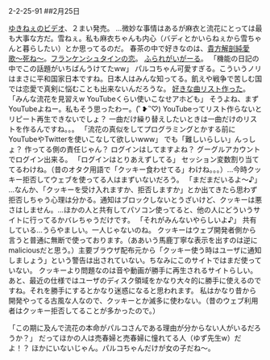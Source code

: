 2-2-25-91
##2月25日
<!-- 91 -->
 <a href="https://www.youtube.com/watch?v=DjZNkP0EEzs">ゆきねぇのビデオ</a>、２まい発売。
 …微妙な事情はあるが麻衣と流花にとっては最も大事な方だ。雪ねぇ。私も麻衣ちゃんも内心（バディとかいらねぇから雪ちゃんと暮らしたい）とか思ってるのだ。
 春茶の中で好きなのは、<a href="https://www.youtube.com/watch?v=jRtZDlz-4k8">貴方解剖純愛歌〜死ね〜</a>。<a href="https://www.youtube.com/watch?v=xNYZOroSPL8">フランケンシュタインの恋</a>。
<a href="https://www.youtube.com/watch?v=E8qq0-oH0WA">ふられがいがーる</a>。
 「機能の日記の中でこの話題がいちばんうけてたww」
 パルコちゃん可愛すぎる。こういうノリはまさに平和国家日本ですね。日本人はみんな知ってる。飢えや戦争で苦しむ国では恋愛で真剣に悩むことも出来ないんだろうな。
 <a href="https://www.youtube.com/watch?v=E8qq0-oH0WA&list=PLCg9MkqT_fRPcGfgxOd06wyM04g00N7Xb">好きな曲リスト作った</a>。
 「みんな流花を見習えw YouTubeくらい使いこなせアホども」
 そうよね、まずYouTubeよねー。私もそう思ったわー。(´ิ ❥ ´ิ♡)
 YouTubeってリスト作らないとリピート再生できないでしょ？ 一曲だけ繰り替えしたいときは一曲だけのリストを作るんですね。。。
 「流花の真似をしてプログラミングとかする前にYouTubeやTwitterを使いこなして欲しいwww」
 でも「難しいらしい」んっしょ？ 作ってる側の責任じゃん？
 ログインはしてますよね？ グーグルアカウントでログイン出来る。
 「ログインはとりあえずしてる」 
 セッション変数割り当ててるわけね。（昔のオタク用語で「クッキー食わせてる」わけね。。。）…今時クッキー拒否してウェブを使ってる人はまずいないだろう。
 「まだまだいるよ〜♪」
 …なんか、「クッキーを受け入れますか、拒否しますか」とか出てきたら思わず拒否しちゃう心理は分かる。通知はブロックしないとうざいけど、クッキーは悪さはしません。…ほかの人と共有してパソコン使ってると、他の人にどういうサイトに行ってるかバレちゃうだけです。
 「それがみんないやらしいよ♪」
 共有している…うらやましい。一人じゃないのね。
 クッキーはウェブ開発者側から言うと普通に無断で使っております。（ああいう馬鹿丁寧な表示を出すのは逆にmaliciousだと思う。）主要ブラウザ配布元から「クッキー使う時はユーザに通知しましょう」という警告は出されていない。ちなみにこのサイトではまだ使っていない。
 クッキーより問題なのは音や動画が勝手に再生されるサイトらしい。あと、最近の仕様ではユーザのディスク領域をかなり大々的に勝手に使えるのですね。それを勝手にするとかなり迷惑になると思われます。
 私はかなり昔から開発やってる古風な人なので、クッキーとか滅多に使わない。（昔のウェブ利用者はクッキー拒否してることが多かったので。）

 「この期に及んで流花の本命がパルコさんである理由が分からない人がいるだろうか？」
 だってほかの人は売春婦と売春婦に憧れてる人（ゆず先生w）だよ！？ ほかにいないじゃん。パルコちゃんだけが女の子だね〜。




